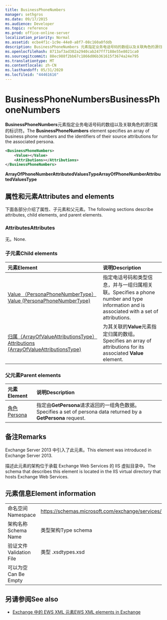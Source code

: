 ```yaml
---
title: BusinessPhoneNumbers
manager: sethgros
ms.date: 09/17/2015
ms.audience: Developer
ms.topic: reference
ms.prod: office-online-server
localization_priority: Normal
ms.assetid: ecbe4f1c-1c9e-44e0-a8f7-08c160a0fddb
description: BusinessPhoneNumbers 元素指定业务电话号码的数组以及关联角色的源归属的标识符。
ms.openlocfilehash: 8713af3ad302a2940cab247ff7188e55e8021ca0
ms.sourcegitcommit: 88ec988f2bb67c1866d06b361615f3674a24e795
ms.translationtype: MT
ms.contentlocale: zh-CN
ms.lasthandoff: 05/31/2020
ms.locfileid: "44461616"
---
```

# <a name="businessphonenumbers"></a><span data-ttu-id="d949d-103">BusinessPhoneNumbers</span><span class="sxs-lookup"><span data-stu-id="d949d-103">BusinessPhoneNumbers</span></span>

<span data-ttu-id="d949d-104">**BusinessPhoneNumbers**元素指定业务电话号码的数组以及关联角色的源归属的标识符。</span><span class="sxs-lookup"><span data-stu-id="d949d-104">The **BusinessPhoneNumbers** element specifies an array of business phone numbers and the identifiers of their source attributions for the associated persona.</span></span> 
  
```XML
<BusinessPhoneNumbers>
    <Value></Value>
    <Attributions></Attributions>
</BusinessPhoneNumbers>
```

 <span data-ttu-id="d949d-105">**ArrayOfPhoneNumberAttributedValuesType**</span><span class="sxs-lookup"><span data-stu-id="d949d-105">**ArrayOfPhoneNumberAttributedValuesType**</span></span>
## <a name="attributes-and-elements"></a><span data-ttu-id="d949d-106">属性和元素</span><span class="sxs-lookup"><span data-stu-id="d949d-106">Attributes and elements</span></span>

<span data-ttu-id="d949d-107">下面各部分介绍了属性、子元素和父元素。</span><span class="sxs-lookup"><span data-stu-id="d949d-107">The following sections describe attributes, child elements, and parent elements.</span></span>
  
### <a name="attributes"></a><span data-ttu-id="d949d-108">Attributes</span><span class="sxs-lookup"><span data-stu-id="d949d-108">Attributes</span></span>

<span data-ttu-id="d949d-109">无。</span><span class="sxs-lookup"><span data-stu-id="d949d-109">None.</span></span>
  
### <a name="child-elements"></a><span data-ttu-id="d949d-110">子元素</span><span class="sxs-lookup"><span data-stu-id="d949d-110">Child elements</span></span>

|<span data-ttu-id="d949d-111">**元素**</span><span class="sxs-lookup"><span data-stu-id="d949d-111">**Element**</span></span>|<span data-ttu-id="d949d-112">**说明**</span><span class="sxs-lookup"><span data-stu-id="d949d-112">**Description**</span></span>|
|:-----|:-----|
|[<span data-ttu-id="d949d-113">Value （PersonaPhoneNumberType）</span><span class="sxs-lookup"><span data-stu-id="d949d-113">Value (PersonaPhoneNumberType)</span></span>](value-personaphonenumbertype.md) <br/> |<span data-ttu-id="d949d-114">指定电话号码和类型信息，并与一组归属相关联。</span><span class="sxs-lookup"><span data-stu-id="d949d-114">Specifies a phone number and type information and is associated with a set of attributions.</span></span>  <br/> |
|[<span data-ttu-id="d949d-115">归属（ArrayOfValueAttributionsType）</span><span class="sxs-lookup"><span data-stu-id="d949d-115">Attributions (ArrayOfValueAttributionsType)</span></span>](attributions-arrayofvalueattributionstype.md) <br/> |<span data-ttu-id="d949d-116">为其关联的**Value**元素指定归属的数组。</span><span class="sxs-lookup"><span data-stu-id="d949d-116">Specifies an array of attributions for its associated **Value** element.</span></span>  <br/> |
   
### <a name="parent-elements"></a><span data-ttu-id="d949d-117">父元素</span><span class="sxs-lookup"><span data-stu-id="d949d-117">Parent elements</span></span>

|<span data-ttu-id="d949d-118">**元素**</span><span class="sxs-lookup"><span data-stu-id="d949d-118">**Element**</span></span>|<span data-ttu-id="d949d-119">**说明**</span><span class="sxs-lookup"><span data-stu-id="d949d-119">**Description**</span></span>|
|:-----|:-----|
|[<span data-ttu-id="d949d-120">角色</span><span class="sxs-lookup"><span data-stu-id="d949d-120">Persona</span></span>](persona.md) <br/> |<span data-ttu-id="d949d-121">指定由**GetPersona**请求返回的一组角色数据。</span><span class="sxs-lookup"><span data-stu-id="d949d-121">Specifies a set of persona data returned by a **GetPersona** request.</span></span>  <br/> |
   
## <a name="remarks"></a><span data-ttu-id="d949d-122">备注</span><span class="sxs-lookup"><span data-stu-id="d949d-122">Remarks</span></span>

<span data-ttu-id="d949d-123">Exchange Server 2013 中引入了此元素。</span><span class="sxs-lookup"><span data-stu-id="d949d-123">This element was introduced in Exchange Server 2013.</span></span>
  
<span data-ttu-id="d949d-124">描述此元素的架构位于承载 Exchange Web Services 的 IIS 虚拟目录中。</span><span class="sxs-lookup"><span data-stu-id="d949d-124">The schema that describes this element is located in the IIS virtual directory that hosts Exchange Web Services.</span></span>
  
## <a name="element-information"></a><span data-ttu-id="d949d-125">元素信息</span><span class="sxs-lookup"><span data-stu-id="d949d-125">Element information</span></span>

|||
|:-----|:-----|
|<span data-ttu-id="d949d-126">命名空间</span><span class="sxs-lookup"><span data-stu-id="d949d-126">Namespace</span></span>  <br/> |https://schemas.microsoft.com/exchange/services/2006/types  <br/> |
|<span data-ttu-id="d949d-127">架构名称</span><span class="sxs-lookup"><span data-stu-id="d949d-127">Schema Name</span></span>  <br/> |<span data-ttu-id="d949d-128">类型架构</span><span class="sxs-lookup"><span data-stu-id="d949d-128">Type schema</span></span>  <br/> |
|<span data-ttu-id="d949d-129">验证文件</span><span class="sxs-lookup"><span data-stu-id="d949d-129">Validation File</span></span>  <br/> |<span data-ttu-id="d949d-130">类型 .xsd</span><span class="sxs-lookup"><span data-stu-id="d949d-130">types.xsd</span></span>  <br/> |
|<span data-ttu-id="d949d-131">可以为空</span><span class="sxs-lookup"><span data-stu-id="d949d-131">Can Be Empty</span></span>  <br/> ||
   
## <a name="see-also"></a><span data-ttu-id="d949d-132">另请参阅</span><span class="sxs-lookup"><span data-stu-id="d949d-132">See also</span></span>



- [<span data-ttu-id="d949d-133">Exchange 中的 EWS XML 元素</span><span class="sxs-lookup"><span data-stu-id="d949d-133">EWS XML elements in Exchange</span></span>](ews-xml-elements-in-exchange.md)

